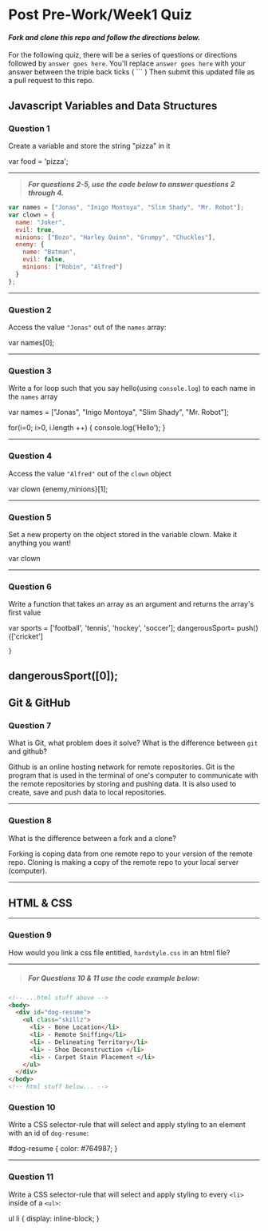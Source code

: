 # Post Pre-Work/Week1 Quiz

#### ***Fork and clone this repo and follow the directions below.***

For the following quiz, there will be a series of questions or directions followed by `answer goes here`. You'll replace `answer goes here` with your answer between the triple back ticks ( \`\`\` ) Then submit this updated file as a pull request to this repo.

## Javascript Variables and Data Structures

### Question 1

Create a variable and store the string "pizza" in it


var food = 'pizza';


---

>  ***For questions 2-5, use the code below to answer questions 2 through 4.***

```js
var names = ["Jonas", "Inigo Montoya", "Slim Shady", "Mr. Robot"];
var clown = {
  name: "Joker",
  evil: true,
  minions: ["Bozo", "Harley Quinn", "Grumpy", "Chuckles"],
  enemy: {
    name: "Batman",
    evil: false,
    minions: ["Robin", "Alfred"]  
  }
};
```

---

### Question 2

Access the value `"Jonas"` out of the `names` array:

var names[0];

---
### Question 3

Write a for loop such that you say hello(using `console.log`) to each name in the `names` array

var names = ["Jonas", "Inigo Montoya", "Slim Shady", "Mr. Robot"];

 for(i=0; i>0, i.length ++) {
   console.log('Hello');
 }

---


### Question 4

Access the value `"Alfred"` out of the `clown` object

var clown {enemy,minions}[1];

---
### Question 5

Set a new property on the object stored in the variable clown. Make it anything you want!


var clown

---
### Question 6
Write a function that takes an array as an argument and returns the array's first value


var sports = ['football', 'tennis', 'hockey', 'soccer'];
dangerousSport= push(){['cricket']

    }  
dangerousSport([0]);
---

## Git & GitHub

### Question 7


What is Git, what problem does it solve? What is the difference between `git` and github?

Github is an online hosting network for remote repositories. Git is the program that is used in the terminal of one's computer to communicate with the remote repositories by storing and pushing data. It is also used to create, save and push data to local repositories.


---

### Question 8

What is the difference between a fork and a clone?

Forking is coping data from one remote repo to your version of the remote repo.
Cloning is making a copy of the remote repo to your local server (computer).

---

## HTML & CSS

---

### Question 9

How would you link a css file entitled, `hardstyle.css` in an html file?

<link href="hardstyle.css" type="text/css" rel="stylesheet">

---

> ##### For Questions 10 & 11 use the code example below:

```HTML
<!-- ...html stuff above -->
<body>
  <div id="dog-resume">
    <ul class="skillz">
      <li> - Bone Location</li>
      <li> - Remote Sniffing</li>
      <li> - Delineating Territory</li>
      <li> - Shoe Deconstruction </li>
      <li> - Carpet Stain Placement </li>
    </ul>
  </div>
</body>
<!-- html stuff below... -->
```

### Question 10

Write a CSS selector-rule that will select and apply styling to an element with an id of `dog-resume`:


#dog-resume {
  color: #764987;
}

---

### Question 11

Write a CSS selector-rule that will select and apply styling to every `<li>` inside of a `<ul>`:


ul li {
  display: inline-block;
}
